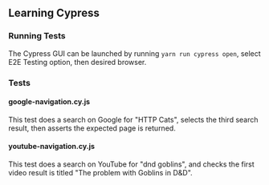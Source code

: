 ## Learning Cypress

### Running Tests
The Cypress GUI can be launched by running `yarn run cypress open`, select E2E Testing option, then desired browser.

### Tests
#### google-navigation.cy.js
This test does a search on Google for "HTTP Cats", selects the third search result, then asserts the expected page is returned.

#### youtube-navigation.cy.js
This test does a search on YouTube for "dnd goblins", and checks the first video result is titled "The problem with Goblins in D&D".